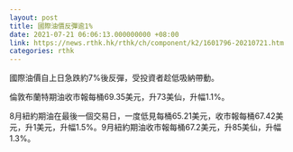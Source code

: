 ```yaml
---
layout: post
title: 國際油價反彈逾1%
date: 2021-07-21 06:06:13.000000000 +08:00
link: https://news.rthk.hk/rthk/ch/component/k2/1601796-20210721.htm
categories: rthk
---
```


國際油價自上日急跌約7%後反彈，受投資者趁低吸納帶動。

倫敦布蘭特期油收市報每桶69.35美元，升73美仙，升幅1.1%。

8月紐約期油在最後一個交易日，一度低見每桶65.21美元，收市報每桶67.42美元，升1美元，升幅1.5%。9月紐約期油收市報每桶67.2美元，升85美仙，升幅1.3%。
